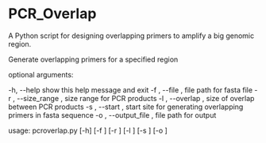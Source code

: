 # PCR_Overlap
A Python script for designing overlapping primers to amplify a big genomic region.

Generate overlapping primers for a specified region

optional arguments:

-h, --help show this help message and exit
-f <path-to-fasta>, --file <path-to-fasta>, file path for fasta file
-r <int> <int>, --size_range <int> <int>, size range for PCR products
-l <int>, --overlap <int>, size of overlap between PCR products
-s <int>, --start <int>, start site for generating overlapping primers in fasta sequence
-o <path-to-csv>, --output_file <path-to-csv>, file path for output

usage: pcroverlap.py [-h] [-f <path-to-fasta>] [-r <int> <int>] [-l <int>] [-s <int>] [-o <path-to-csv>]
